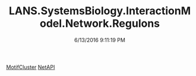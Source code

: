 ﻿---
title: LANS.SystemsBiology.InteractionModel.Network.Regulons
date: 6/13/2016 9:11:19 PM
---

[MotifCluster](T-LANS.SystemsBiology.InteractionModel.Network.Regulons.MotifCluster.html)
[NetAPI](T-LANS.SystemsBiology.InteractionModel.Network.Regulons.NetAPI.html)
